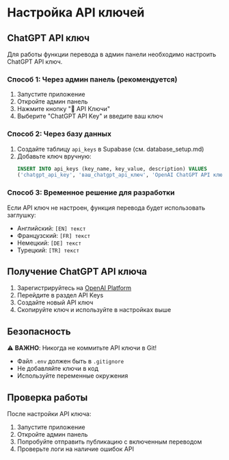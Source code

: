 # Настройка API ключей

## ChatGPT API ключ

Для работы функции перевода в админ панели необходимо настроить ChatGPT API ключ.

### Способ 1: Через админ панель (рекомендуется)

1. Запустите приложение
2. Откройте админ панель
3. Нажмите кнопку "🔑 API Ключи"
4. Выберите "ChatGPT API Key" и введите ваш ключ

### Способ 2: Через базу данных

1. Создайте таблицу `api_keys` в Supabase (см. database_setup.md)
2. Добавьте ключ вручную:
   ```sql
   INSERT INTO api_keys (key_name, key_value, description) VALUES
   ('chatgpt_api_key', 'ваш_chatgpt_api_ключ', 'OpenAI ChatGPT API ключ для переводов');
   ```

### Способ 3: Временное решение для разработки

Если API ключ не настроен, функция перевода будет использовать заглушку:
- Английский: `[EN] текст`
- Французский: `[FR] текст`
- Немецкий: `[DE] текст`
- Турецкий: `[TR] текст`

## Получение ChatGPT API ключа

1. Зарегистрируйтесь на [OpenAI Platform](https://platform.openai.com/)
2. Перейдите в раздел API Keys
3. Создайте новый API ключ
4. Скопируйте ключ и используйте в настройках выше

## Безопасность

⚠️ **ВАЖНО**: Никогда не коммитьте API ключи в Git!
- Файл `.env` должен быть в `.gitignore`
- Не добавляйте ключи в код
- Используйте переменные окружения

## Проверка работы

После настройки API ключа:
1. Запустите приложение
2. Откройте админ панель
3. Попробуйте отправить публикацию с включенным переводом
4. Проверьте логи на наличие ошибок API 